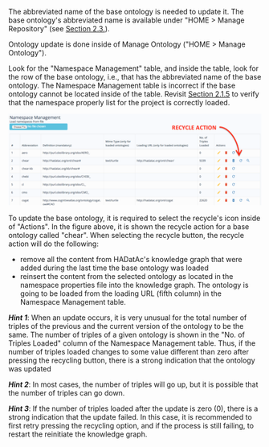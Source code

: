 The abbreviated name of the base ontology is needed to update it.  The base ontology's abbreviated name is available under "HOME > Manage Repository" (see [Section 2.3.](https://github.com/paulopinheiro1234/hadatac/wiki/2.3.-Config-Verification)).

Ontology update is done inside of Manage Ontology ("HOME > Manage Ontology"). 

Look for the "Namespace Management" table, and inside the table, look for the row of the base ontology, i.e., that has the abbreviated name of the base ontology. The Namespace Management table is incorrect if the base ontology cannot be located inside of the table. Revisit [Section 2.1.5]( https://github.com/paulopinheiro1234/hadatac/wiki/2.1.-Software-Configuration#215-setting-up-namespacesproperties) to verify that the namespace properly list for the project is correctly loaded.

![](https://raw.githubusercontent.com/paulopinheiro1234/hadatac-screenshots/master/Sec6/OntologyUpdate01.png)

To update the base ontology, it is required to select the recycle's icon inside of "Actions". In the figure above, it is shown the recycle action for a base ontology called "chear". When selecting the recycle button, the recycle action will do the following:

* remove all the content from HADatAc's knowledge graph that were added during the last time the base ontology was loaded
* reinsert the content from the selected ontology as located in the namespace properties file into the knowledge graph. The ontology is going to be loaded from the loading URL (fifth column) in the Namespace Management table. 

___Hint 1___: When an update occurs, it is very unusual for the total number of triples of the previous and the current version of the ontology to be the same. The number of triples of a given ontology is shown in the "No. of Triples Loaded" column of the Namespace Management table. Thus, if the number of triples loaded changes to some value different than zero after pressing the recycling button, there is a strong indication that the ontology was updated

___Hint 2___: In most cases, the number of triples will go up, but it is possible that the number of triples can go down. 

___Hint 3___: If the number of triples loaded after the update is zero (0), there is a strong indication that the update failed. In this case, it is recommended to first retry pressing the recycling option, and if the process is still failing, to restart the reinitiate the knowledge graph.
  